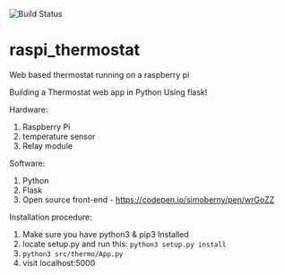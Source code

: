 ![Build Status](https://travis-ci.org/mababio/raspi_thermostat.svg?branch=master)
# raspi_thermostat
Web based thermostat running on a raspberry pi


Building a Thermostat web app in Python Using flask!

Hardware:
1. Raspberry Pi
2. temperature sensor
3. Relay module

Software:
1. Python
2. Flask
3. Open source front-end - https://codepen.io/simoberny/pen/wrGoZZ



Installation procedure:

1. Make sure you have python3 &  pip3 Installed
2. locate setup.py and run this:
    `python3 setup.py install`
3. `python3 src/thermo/App.py`
4. visit localhost:5000
